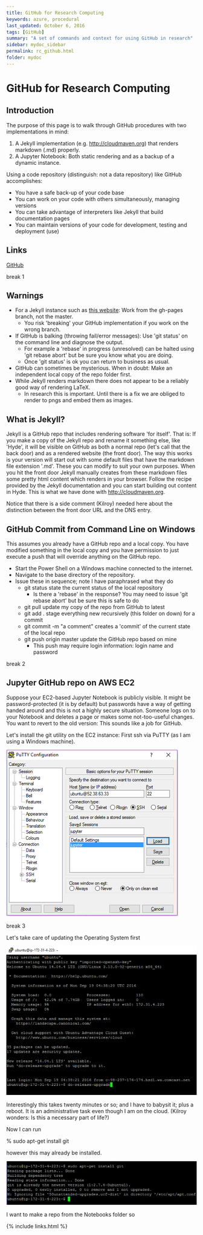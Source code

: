 ```yaml
---
title: GitHub for Research Computing
keywords: azure, procedural
last_updated: October 6, 2016
tags: [GitHub]
summary: "A set of commands and context for using GitHub in research"
sidebar: mydoc_sidebar
permalink: rc_github.html
folder: mydoc
---
```


# GitHub for Research Computing

## Introduction

The purpose of this page is to walk through GitHub procedures with two implementations in mind: 

1. A Jekyll implementation (e.g. http://cloudmaven.org) that renders markdown (.md) properly. 
2. A Jupyter Notebook: Both static rendering and as a backup of a dynamic instance.

Using a code repository (distinguish: not a data repository) like GitHub accomplishes: 

- You have a safe back-up of your code base
- You can work on your code with others simultaneously, managing versions
- You can take advantage of interpreters like Jekyll that build documentation pages
- You can maintain versions of your code for development, testing and deployment (use)


## Links
[GitHub](http://github.com)


break 1




## Warnings
- For a Jekyll instance such as [this website](http://cloudmaven.org): Work from the gh-pages branch, not the master. 
  - You risk 'breaking' your GitHub implementation if you work on the wrong branch.
- If GitHub is balking (throwing fail/error messages): Use 'git status' on the command line and diagnose the output. 
  - For example a 'rebase' in progress (unresolved) can be halted using 'git rebase abort' but be sure you know what you are doing. 
  - Once 'git status' is ok you can return to business as usual. 
- GitHub can sometimes be mysterious. When in doubt: Make an independent local copy of the repo folder first.
- While Jekyll renders markdown there does not appear to be a reliably good way of rendering LaTeX. 
  - In research this is important. Until there is a fix we are obliged to render to pngs and embed them as images.

## What is Jekyll?
Jekyll is a GitHub repo that includes rendering software 'for itself'. That is: If you make a copy of the Jekyll repo and rename it something else, 
like 'Hyde', it will be visible on GitHub as both a normal repo (let's call that the back door) and as a rendered website (the front door). The 
way this works is your version will start out with some default files that have the markdown file extension '.md'. These you can modify to suit 
your own purposes. When you hit the front door Jekyll manually creates from these markdown files some pretty html content which renders in your 
browser. Follow the recipe provided by the Jekyll documentation and you can start building out content in Hyde. This is what we have done 
with http://cloudmaven.org. 

Notice that there is a side comment (Kilroy) needed here about the distinction between the front door URL and the DNS entry. 
  
## GitHub Commit from Command Line on Windows
This assumes you already have a GitHub repo and a local copy. You have modified something in the local copy and you have permission to just execute a 
push that will override anything on the GitHub repo.  

- Start the Power Shell on a Windows machine connected to the internet.
- Navigate to the base directory of the repository.
- Issue these in sequence; note I have paraphrased what they do
  - git status                             state the current status of the local repository
    - Is there a 'rebase' in the response? You may need to issue 'git rebase abort' but be sure this is safe to do 
  - git pull                               update my copy of the repo from GitHub to latest
  - git add .                              stage everything new recursively (this folder on down) for a commit
  - git commit -m "a comment"              creates a 'commit' of the current state of the local repo
  - git push origin master                 update the GitHub repo based on mine
    - This push may require login information: login name and password


break 2



## Jupyter GitHub repo on AWS EC2
Suppose your EC2-based Jupyter Notebook is publicly visible. It might be password-protected (it is by default) but passwords have a 
way of getting handed around and this is not a highly secure situation. Someone logs on to your Notebook and deletes a page or 
makes some not-too-useful changes. You want to revert to the old version: This sounds like a job for GitHub.


Let's install the git utility on the EC2 instance: First ssh via PuTTY (as I am using a Windows machine).

![github0001](/documentation/images/rc/github0001.png)



break 3


Let's take care of updating the Operating System first

![github0002](/documentation/images/rc/github0002.png)


Interestingly this takes twenty minutes or so; and I have to babysit it; plus a reboot. It is an administrative task even 
though I am on the cloud. (Kilroy wonders: Is this a necessary part of life?)

Now I can run 

% sudo apt-get install git

however this may already be installed.

![github0003](/documentation/images/rc/github0003.png)

I want to make a repo from the Notebooks folder so








{% include links.html %}
